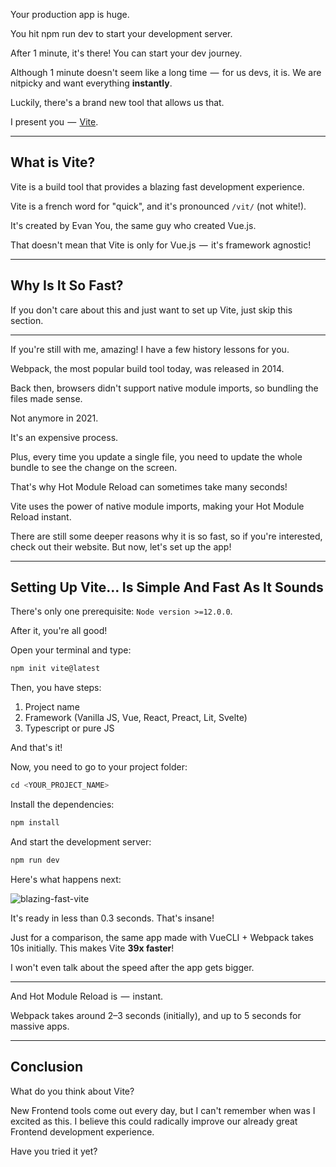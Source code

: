 Your production app is huge.

You hit npm run dev to start your development server.

After 1 minute, it's there! You can start your dev journey.

Although 1 minute doesn't seem like a long time  —  for us devs, it is. We are nitpicky and want everything **instantly**.

Luckily, there's a brand new tool that allows us that.

I present you  —  [Vite](https://vitejs.dev/).

---

## What is Vite?

Vite is a build tool that provides a blazing fast development experience.

Vite is a french word for "quick", and it's pronounced `/vit/` (not white!).

It's created by Evan You, the same guy who created Vue.js.

That doesn't mean that Vite is only for Vue.js  —  it's framework agnostic!

---

## Why Is It So Fast?

If you don't care about this and just want to set up Vite, just skip this section.

---

If you're still with me, amazing! I have a few history lessons for you.

Webpack, the most popular build tool today, was released in 2014.

Back then, browsers didn't support native module imports, so bundling the files made sense.

Not anymore in 2021.

It's an expensive process.

Plus, every time you update a single file, you need to update the whole bundle to see the change on the screen.

That's why Hot Module Reload can sometimes take many seconds!

Vite uses the power of native module imports, making your Hot Module Reload instant.

There are still some deeper reasons why it is so fast, so if you're interested, check out their website. But now, let's set up the app!

---

## Setting Up Vite… Is Simple And Fast As It Sounds

There's only one prerequisite: `Node version >=12.0.0`.

After it, you're all good!

Open your terminal and type:

```javascript
npm init vite@latest
```

Then, you have steps:

1. Project name
2. Framework (Vanilla JS, Vue, React, Preact, Lit, Svelte)
3. Typescript or pure JS

And that's it!

Now, you need to go to your project folder:

```javascript
cd <YOUR_PROJECT_NAME>
```

Install the dependencies:

```javascript
npm install
```

And start the development server:

```javascript
npm run dev
```

Here's what happens next:

<img src="https://i.imgur.com/RNMVNPQ.png" alt="blazing-fast-vite" />

It's ready in less than 0.3 seconds. That's insane!

Just for a comparison, the same app made with VueCLI + Webpack takes 10s initially. This makes Vite **39x faster**!

I won't even talk about the speed after the app gets bigger.

---

And Hot Module Reload is  —  instant.

Webpack takes around 2–3 seconds (initially), and up to 5 seconds for massive apps.

---

## Conclusion

What do you think about Vite?

New Frontend tools come out every day, but I can't remember when was I excited as this. I believe this could radically improve our already great Frontend development experience.

Have you tried it yet?
